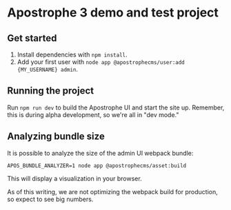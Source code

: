# Apostrophe 3 demo and test project

## Get started

1. Install dependencies with `npm install`.
2. Add your first user with `node app @apostrophecms/user:add {MY_USERNAME} admin`.

## Running the project

Run `npm run dev` to build the Apostrophe UI and start the site up. Remember, this is during alpha development, so we're all in "dev mode."

## Analyzing bundle size

It is possible to analyze the size of the admin UI webpack bundle:

```
APOS_BUNDLE_ANALYZER=1 node app @apostrophecms/asset:build
```

This will display a visualization in your browser.

As of this writing, we are not optimizing the webpack build for production, so expect to see big numbers.
